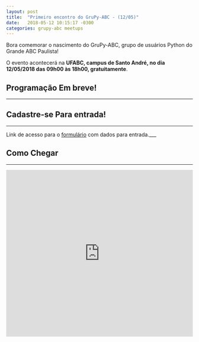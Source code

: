 ```yaml
---
layout: post
title:  "Primeiro encontro do GruPy-ABC - (12/05)"
date:   2018-05-12 10:15:17 -0300
categories: grupy-abc meetups
---
```


Bora comemorar o nascimento do GruPy-ABC, grupo de usuários Python do Grande ABC Paulista!

O evento acontecerá na __UFABC, campus de Santo André, no dia 12/05/2018 das 09h00 às 18h00, gratuitamente__. </b>

## Programação Em breve!
___

## Cadastre-se Para entrada!
___
Link de acesso para o [formulário][form-data] com dados para entrada.___

## Como Chegar
___
<iframe src="https://www.google.com/maps/embed?pb=!1m18!1m12!1m3!1d3654.8758466510876!2d-46.53269026757676!3d-23.64461688464158!2m3!1f0!2f0!3f0!3m2!1i1024!2i768!4f13.1!3m3!1m2!1s0x94ce4297b7880d57%3A0xaeddba2a824280b6!2sUniversidade+Federal+do+ABC%2C+C%C3%A2mpus+Santo+Andr%C3%A9!5e0!3m2!1spt-BR!2sbr!4v1525486214472" width="100%" height="450" frameborder="0" style="border:0" allowfullscreen></iframe>

[speaker-fight]: https://speakerfight.com/events/primeiro-encontro-do-grupy-abc/
[form-data]: https://renanmoura1.typeform.com/to/DDUPem